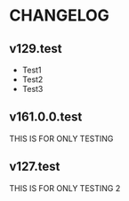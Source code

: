 # CHANGELOG

## v129.test
- Test1
- Test2
- Test3

## v161.0.0.test
THIS IS FOR ONLY TESTING

## v127.test
THIS IS FOR ONLY TESTING 2
